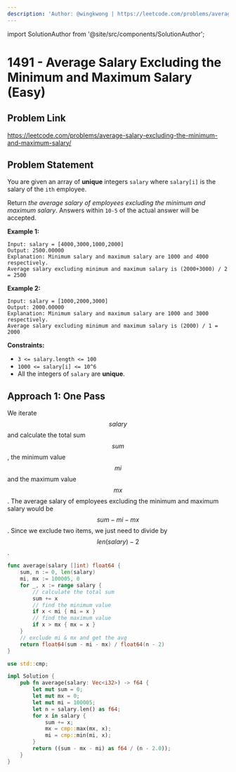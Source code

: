 ```yaml
---
description: 'Author: @wingkwong | https://leetcode.com/problems/average-salary-excluding-the-minimum-and-maximum-salary/'
---
```


import SolutionAuthor from '@site/src/components/SolutionAuthor';

# 1491 - Average Salary Excluding the Minimum and Maximum Salary (Easy)

## Problem Link

https://leetcode.com/problems/average-salary-excluding-the-minimum-and-maximum-salary/

## Problem Statement

You are given an array of **unique** integers `salary` where `salary[i]` is the salary of the `ith` employee.

Return _the average salary of employees excluding the minimum and maximum salary_. Answers within `10-5` of the actual answer will be accepted.

**Example 1:**

```
Input: salary = [4000,3000,1000,2000]
Output: 2500.00000
Explanation: Minimum salary and maximum salary are 1000 and 4000 respectively.
Average salary excluding minimum and maximum salary is (2000+3000) / 2 = 2500
```

**Example 2:**

```
Input: salary = [1000,2000,3000]
Output: 2000.00000
Explanation: Minimum salary and maximum salary are 1000 and 3000 respectively.
Average salary excluding minimum and maximum salary is (2000) / 1 = 2000
```

**Constraints:**

* `3 <= salary.length <= 100`
* `1000 <= salary[i] <= 10^6`
* All the integers of `salary` are **unique**.

## Approach 1: One Pass

We iterate $$salary$$ and calculate the total sum $$sum$$, the minimum value $$mi$$ and the maximum value $$mx$$. The average salary of employees excluding the minimum and maximum salary would be $$sum - mi - mx$$. Since we exclude two items, we just need to divide by $$len(salary) - 2$$.

<SolutionAuthor name="@wingkwong"/>

```go
func average(salary []int) float64 {
    sum, n := 0, len(salary)
    mi, mx := 100005, 0
    for _, x := range salary {
        // calculate the total sum
        sum += x
        // find the minimum value
        if x < mi { mi = x }
        // find the maximum value
        if x > mx { mx = x }
    }
    // exclude mi & mx and get the avg 
    return float64(sum - mi - mx) / float64(n - 2)
}
```

<SolutionAuthor name="@wingkwong"/>

```rs
use std::cmp;

impl Solution {
    pub fn average(salary: Vec<i32>) -> f64 {
        let mut sum = 0;
        let mut mx = 0;
        let mut mi = 100005;
        let n = salary.len() as f64;
        for x in salary {
            sum += x;
            mx = cmp::max(mx, x);
            mi = cmp::min(mi, x);
        }
        return ((sum - mx - mi) as f64 / (n - 2.0)); 
    }
}
```